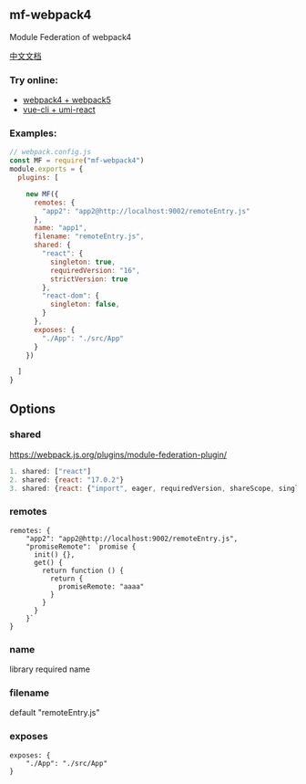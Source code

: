 ## mf-webpack4
Module Federation of webpack4


[中文文档](doc/chinese)


### Try online:
* [webpack4 + webpack5](https://stackblitz.com/github/wpmjs/wpmjs/tree/main/examples/mf-webpack4)
* [vue-cli + umi-react](https://stackblitz.com/github/wpmjs/wpmjs/tree/main/examples/vue-cli-umi-react)

### Examples:
``` js
// webpack.config.js
const MF = require("mf-webpack4")
module.exports = {
  plugins: [

    new MF({
      remotes: {
        "app2": "app2@http://localhost:9002/remoteEntry.js"
      },
      name: "app1",
      filename: "remoteEntry.js",
      shared: {
        "react": {
          singleton: true,
          requiredVersion: "16",
          strictVersion: true
        },
        "react-dom": {
          singleton: false,
        }
      },
      exposes: {
        "./App": "./src/App"
      }
    })

  ]
}
```

## Options
### shared
https://webpack.js.org/plugins/module-federation-plugin/
``` js
1. shared: ["react"]
2. shared: {react: "17.0.2"}
3. shared: {react: {"import", eager, requiredVersion, shareScope, singleton, version}}
```

### remotes
```
remotes: {
    "app2": "app2@http://localhost:9002/remoteEntry.js",
    "promiseRemote": `promise {
      init() {},
      get() {
        return function () {
          return {
            promiseRemote: "aaaa"
          }
        }
      }
    }`
}
```

### name
library required name

### filename
default "remoteEntry.js"

### exposes
```
exposes: {
    "./App": "./src/App"
}
```